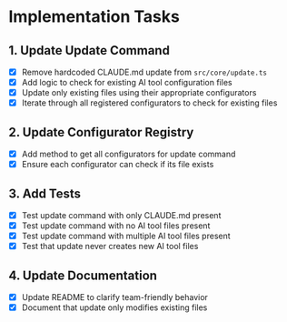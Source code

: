 # Implementation Tasks

## 1. Update Update Command
- [x] Remove hardcoded CLAUDE.md update from `src/core/update.ts`
- [x] Add logic to check for existing AI tool configuration files
- [x] Update only existing files using their appropriate configurators
- [x] Iterate through all registered configurators to check for existing files

## 2. Update Configurator Registry
- [x] Add method to get all configurators for update command
- [x] Ensure each configurator can check if its file exists

## 3. Add Tests
- [x] Test update command with only CLAUDE.md present
- [x] Test update command with no AI tool files present
- [x] Test update command with multiple AI tool files present
- [x] Test that update never creates new AI tool files

## 4. Update Documentation
- [x] Update README to clarify team-friendly behavior
- [x] Document that update only modifies existing files